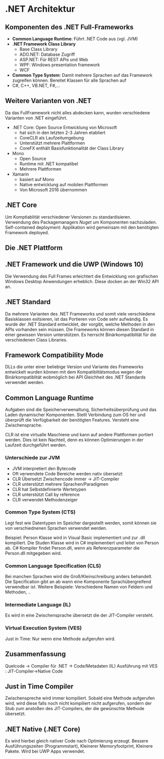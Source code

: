 # .NET Architektur

## Komponenten des .NET Full-Frameworks

* **Common Language Runtime**: Führt .NET Code aus (vgl. JVM)
* **.NET Framework Class Library**
  * Base Class Library
  * ADO.NET: Database Zugriff
  * ASP.NET: Für REST APis und Web
  * WPF: Windows presentation framework
  * WCF
* **Common Type System**: Damit mehrere Sprachen auf das Framework zugreifen können. Bereitet Klassen für alle Sprachen auf
* C#, C++, VB.NET, F#,...

## Weitere Varianten von .NET
Da das FullFramework nicht alles abdecken kann, wurden verschiedene Varianten von .NET eingeführt.
* .NET Core: Open Source Entwicklung von Microsoft
  * hat sich in den letzten 2-3 Jahren etabliert
  * CoreCLR als Laufzeitumgebung
  * Unterstützt mehrere Plattformen
  * CoreFX enthält Basisfunktionalität der Class Library
* Mono
  * Open Source
  * Runtime mit .NET kompatibel
  * Mehrere Plattformen
* Xamarin
  * basiert auf Mono
  * Native entwicklung auf mobilen Plattformen
  * Von Microsoft 2016 übernommen

## .NET Core

Um Komptiablität verschiedener Versionen zu standardisieren.  
Verwendung des Packagemanagers *Nuget* um Komponenten nachzuladen.  
Self-contained deployment: Applikation wird gemeinsam mit den benötigten Framework deployed.

## Die .NET Plattform

## .NET Framework und die UWP (Windows 10)

Die Verwendung des Full Frames erleichtert die Entwicklung von grafischen Windows Desktop Anwendungen erheblich. Diese docken an der Win32 API an.

## .NET Standard

Da mehrere Varianten des .NET Frameworks und somit viele verschiedene Basisklassen exitsieren, ist das Portieren von Code sehr aufwändig. Es wurde der .NET Standard entwicklet, der vorgibt, welche Methoden in den APIs vorhanden sein müssen. Die Frameworks können diesen Standard in einer gewissen Version unterstützen. Es herrscht Binärkompatiblität für die verschiedenen Class Libraries.

## Framework Compatibility Mode

DLLs die unter einer beliebige Version und Variante des Frameworks entwickelt wurden können mit dem Kompatiblitätsmodus wegen der Binärkompatiblität wobmöglich bei API Gleichheit des .NET Standards verwendet werden.  

## Common Language Runtime

Aufgaben sind die Speicherverwenaltung, Sicherheitsüberprüfung und das Laden dynamischer Komponenten. Stellt Verbindung zum OS her und überprüft die Verfügbarkeit der benötigten Features. Versteht eine Zwischensprache.

CLR ist eine virtualle Maschiene und kann auf andere Plattformen portiert werden. Dies ist kein Nachteil, denn es können Optimierungen in der Laufzeit durchgeführt werden. 

### Unterschiede zur JVM

* JVM interpretiert den Bytecode
* Oft verwendete Code Bereiche werden nativ übersetzt
* CLR Übersetzt Zwischencode immer -> JIT-Compiler
* CLR unterstützt mehrere Sprachen/Paradigmen
* CLR hat Selbstdefinierte Wertetypen
* CLR unterstützt Call by reference
* CLR verwendet Methodenzeiger

### Common Type System (CTS)

Legt fest wie Datentypen im Speicher dargestellt werden, somit können sie von verschiednenen Sprachen verwendet werden.

Beispiel: Person Klasse wird in Visual Basic implementiert und zur .dll kompiliert. Die Studen Klasse wird in C# implementiert und leitet von Person ab. C# Kompiler findet Person.dll, wenn als Referenzparameter die Person.dll mitgegeben wird.

### Common Language Specification (CLS)

Bei manchen Sprachen wird die Groß/Kleinschreibung anders behandelt. Die Specification gibt an ab wann eine Komponente Sprachübergreifend verwendbar ist. Weitere Beispiele: Verschiedene Namen von Feldern und Methoden, ..

### Intermediate Language (IL)

Es wird in eine Zwischensprache übersetzt die der JIT-Compiler versteht.

### Virtual Execution System (VES)

Just in Time: Nur wenn eine Methode aufgerufen wird.

## Zusammenfassung
Quelcode -> Compiler für .NET -> Code/Metadaten (IL)
Ausführung mit VES : JIT-Compiler->Native Code

## Just in Time Compiler
Zwischenspreche wird immer kompiliert.
Sobald eine Methode aufgerufen wird, wird diese falls noch nicht kompiliert nicht aufgerufen, sondern der Stub zum anstoßen des JIT-Compilers, der die gewünschte Methode übersetzt.

## .NET Native (.NET Core)

Es wird hierbei gleich nativer Code nach Optimierung erzeugt.
Bessere Ausführungszeiten (Programmstart), Kleinerer Memoryfootprint, Kleinere Pakete. Wird bei UWP Apps verwendet.